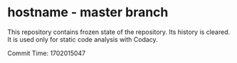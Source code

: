 # hostname - master branch

This repository contains frozen state of the repository.
Its history is cleared. It is used only for static code
analysis with Codacy.

Commit Time: 1702015047